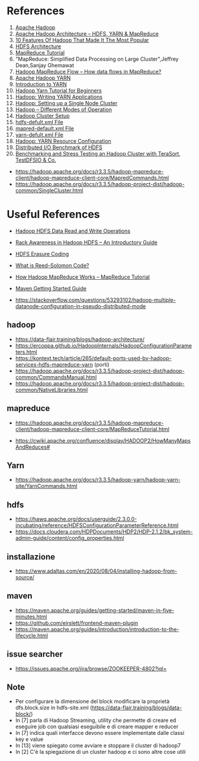 # References
1. <a id="hadoop"></a> [Apache Hadoop](https://hadoop.apache.org/)
1. <a id="hadoop_architecture"></a> [Apache Hadoop Architecture – HDFS, YARN & MapReduce](https://techvidvan.com/tutorials/hadoop-architecture/)
1. <a id="hadoop_features"></a> [10 Features Of Hadoop That Made It The Most Popular](https://data-flair.training/blogs/features-of-hadoop-and-design-principles/)
1. <a id="hdfs_architecture"></a> [HDFS Architecture](https://hadoop.apache.org/docs/r3.3.5/hadoop-project-dist/hadoop-hdfs/HdfsDesign.html)
1. <a id="mapred_tutorial"></a> [MapReduce Tutorial](https://hadoop.apache.org/docs/r3.3.5/hadoop-mapreduce-client/hadoop-mapreduce-client-core/MapReduceTutorial.html)
1. <a id="mapred_paper"></a> "MapReduce: Simplified Data Processing on Large Cluster",Jeffrey Dean,Sanjay Ghemawat
1. <a id="mapred_flow"></a> [Hadoop MapReduce Flow – How data flows in MapReduce?](https://data-flair.training/blogs/hadoop-mapreduce-flow/)
1. <a id="yarn"></a> [Apache Hadoop YARN](https://hadoop.apache.org/docs/r3.3.5/hadoop-yarn/hadoop-yarn-site/YARN.html)
1. <a id="yarn_intro"></a> [Introduction to YARN](https://www.youtube.com/watch?v=5vmP1-6xd6Y&ab_channel=OracleLearning)
1. <a id="yarn_tutorial"></a> [Hadoop Yarn Tutorial for Beginners](https://data-flair.training/blogs/hadoop-yarn-tutorial/)
1. <a id="yarn_app"></a> [Hadoop: Writing YARN Applications](https://hadoop.apache.org/docs/r3.3.5/hadoop-yarn/hadoop-yarn-site/WritingYarnApplications.html)
1. <a id="singlenode"></a> [Hadoop: Setting up a Single Node Cluster](https://hadoop.apache.org/docs/r3.3.5/hadoop-project-dist/hadoop-common/SingleCluster.html)
1. <a id="clustermodes"></a> [Hadoop – Different Modes of Operation](https://www.geeksforgeeks.org/hadoop-different-modes-of-operation/)
1. <a id="cluster_setup"></a> [Hadoop Cluster Setup](https://hadoop.apache.org/docs/r3.3.5/hadoop-project-dist/hadoop-common/ClusterSetup.html) 
1. <a id="hdfs_default_xml"></a> [hdfs-defult.xml File](https://hadoop.apache.org/docs/r3.3.5/hadoop-project-dist/hadoop-hdfs/hdfs-default.xml)
1. <a id="mapred_default_xml"></a> [mapred-default.xml File](https://hadoop.apache.org/docs/r3.3.5/hadoop-mapreduce-client/hadoop-mapreduce-client-core/mapred-default.xml)
1. <a id="yarn_default_xml"></a> [yarn-defult.xml File](https://hadoop.apache.org/docs/r3.3.5/hadoop-yarn/hadoop-yarn-common/yarn-default.xml)
1. <a id="yarn_resource_configuration"></a> [Hadoop: YARN Resource Configuration](https://hadoop.apache.org/docs/r3.3.5/hadoop-yarn/hadoop-yarn-site/ResourceModel.html)
1. <a id="dfsio"></a> [Distributed I/O Benchmark of HDFS](https://bdaafall2015.readthedocs.io/en/latest/dfsio.html)
1. <a id="benchmark"></a> [Benchmarking and Stress Testing an Hadoop Cluster with TeraSort, TestDFSIO & Co.](https://www.michael-noll.com/blog/2011/04/09/benchmarking-and-stress-testing-an-hadoop-cluster-with-terasort-testdfsio-nnbench-mrbench/)

* https://hadoop.apache.org/docs/r3.3.5/hadoop-mapreduce-client/hadoop-mapreduce-client-core/MapredCommands.html
* https://hadoop.apache.org/docs/r3.3.5/hadoop-project-dist/hadoop-common/SingleCluster.html



# Useful References <a name="usefullref"></a>
* [Hadoop HDFS Data Read and Write Operations](https://data-flair.training/blogs/hadoop-hdfs-data-read-and-write-operations/)
* [Rack Awareness in Hadoop HDFS – An Introductory Guide](https://data-flair.training/blogs/rack-awareness-hadoop-hdfs/)
* [HDFS Erasure Coding](https://hadoop.apache.org/docs/r3.3.5/hadoop-project-dist/hadoop-hdfs/HDFSErasureCoding.html)
* [What is Reed–Solomon Code?](https://www.geeksforgeeks.org/what-is-reed-solomon-code/)
* [How Hadoop MapReduce Works – MapReduce Tutorial](https://data-flair.training/blogs/how-hadoop-mapreduce-works/)

* [Maven Getting Started Guide](https://maven.apache.org/guides/getting-started/index.html)



* https://stackoverflow.com/questions/53293102/hadoop-multiple-datanode-configuration-in-pseudo-distributed-mode

## hadoop
* https://data-flair.training/blogs/hadoop-architecture/
* https://ercoppa.github.io/HadoopInternals/HadoopConfigurationParameters.html
* https://kontext.tech/article/265/default-ports-used-by-hadoop-services-hdfs-mapreduce-yarn  (porti)
* https://hadoop.apache.org/docs/r3.3.5/hadoop-project-dist/hadoop-common/CommandsManual.html
* https://hadoop.apache.org/docs/r3.3.5/hadoop-project-dist/hadoop-common/NativeLibraries.html

## mapreduce
* https://hadoop.apache.org/docs/r3.3.5/hadoop-mapreduce-client/hadoop-mapreduce-client-core/MapReduceTutorial.html

* https://cwiki.apache.org/confluence/display/HADOOP2/HowManyMapsAndReduces#

## Yarn
* https://hadoop.apache.org/docs/r3.3.5/hadoop-yarn/hadoop-yarn-site/YarnCommands.html

## hdfs
* https://hawq.apache.org/docs/userguide/2.3.0.0-incubating/reference/HDFSConfigurationParameterReference.html
* https://docs.cloudera.com/HDPDocuments/HDP2/HDP-2.1.2/bk_system-admin-guide/content/config_properties.html

## installazione
* https://www.adaltas.com/en/2020/08/04/installing-hadoop-from-source/

## maven
* https://maven.apache.org/guides/getting-started/maven-in-five-minutes.html
* https://github.com/eirslett/frontend-maven-plugin
* https://maven.apache.org/guides/introduction/introduction-to-the-lifecycle.html

## issue searcher
* https://issues.apache.org/jira/browse/ZOOKEEPER-4802?jql=



## Note 
* Per configurare la dimensione del block modificare la proprietà dfs.block.size in hdfs-site.xml (https://data-flair.training/blogs/data-block/)
* In [7] parla di Hadoop Streaming, utility che permette di creare ed eseguire job con qualsiasi eseguibile e di creare mapper e reducer
* In [7] indica quali interfacce devono essere implementate dalle classi key e value
* In [13] viene spiegato come avviare e stoppare il cluster di hadoop7
* In [2] C'è la spiegazione di un cluster hadoop e ci sono altre cose utili